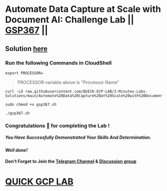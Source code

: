 # Automate Data Capture at Scale with Document AI: Challenge Lab || [GSP367](https://www.cloudskillsboost.google/focuses/34185?parent=catalog) ||

## Solution [here](https://youtu.be/wIkQxId8I8s)

### Run the following Commands in CloudShell

```
export PROCESSOR=
```
> PROCESSOR variable above is "Processor Name"
```
curl -LO raw.githubusercontent.com/QUICK-GCP-LAB/2-Minutes-Labs-Solutions/main/Automate%20Data%20Capture%20at%20Scale%20with%20Document%20AI%20Challenge%20Lab/gsp367.sh

sudo chmod +x gsp367.sh

./gsp367.sh
```

### Congratulations 🎉 for completing the Lab !

##### *You Have Successfully Demonstrated Your Skills And Determination.*

#### *Well done!*

#### Don't Forget to Join the [Telegram Channel](https://t.me/quickgcplab) & [Discussion group](https://t.me/quickgcplabchats)

# [QUICK GCP LAB](https://www.youtube.com/@quickgcplab)
